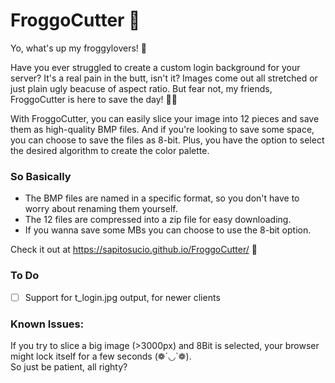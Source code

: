 # FroggoCutter 🐸

Yo, what's up my froggylovers! 👋

Have you ever struggled to create a custom login background for your server? It's a real pain in the butt, isn't it? Images come out all stretched or just plain ugly beacuse of aspect ratio. But fear not, my friends, FroggoCutter is here to save the day! 🐸🎉

With FroggoCutter, you can easily slice your image into 12 pieces and save them as high-quality BMP files. And if you're looking to save some space, you can choose to save the files as 8-bit. Plus, you have the option to select the desired algorithm to create the color palette.

### So Basically

- The BMP files are named in a specific format, so you don't have to worry about renaming them yourself.
- The 12 files are compressed into a zip file for easy downloading.
- If you wanna save some MBs you can choose to use the 8-bit option.

Check it out at https://sapitosucio.github.io/FroggoCutter/ 🫡

### To Do

- [ ] Support for t_login.jpg output, for newer clients

### Known Issues:

If you try to slice a big image (>3000px) and 8Bit is selected, your browser might lock itself for a few seconds (❁´◡\`❁).\
So just be patient, all righty?

